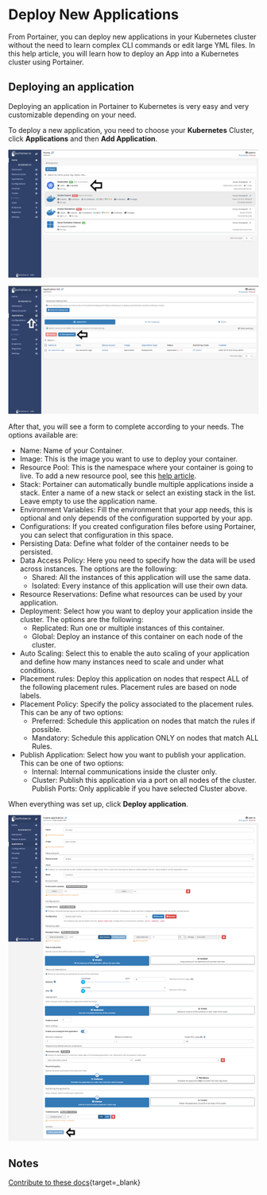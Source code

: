 # Deploy New Applications

From Portainer, you can deploy new applications in your Kubernetes cluster without the need to learn complex CLI commands or edit large YML files. In this help article, you will learn how to deploy an App into a Kubernetes cluster using Portainer.

## Deploying an application

Deploying an application in Portainer to Kubernetes is very easy and very customizable depending on your need.

To deploy a new application, you need to choose your <b>Kubernetes</b> Cluster, click <b>Applications</b> and then <b>Add Application</b>.

![create](assets/create-1.png)

![create](assets/create-2.png)

After that, you will see a form to complete according to your needs. The options available are:

* Name: Name of your Container.
* Image: This is the image you want to use to deploy your container.
* Resource Pool: This is the namespace where your container is going to live. To add a new resource pool, see this [help article](/v2.0/docs/kubernetes/resouce_pool/create.md).
* Stack: Portainer can automatically bundle multiple applications inside a stack. Enter a name of a new stack or select an existing stack in the list. Leave empty to use the application name.
* Environment Variables: Fill the environment that your app needs, this is optional and only depends of the configuration supported by your app.
* Configurations: If you created configuration files before using Portainer, you can select that configuration in this space.
* Persisting Data: Define what folder of the container needs to be persisted. 
* Data Access Policy: Here you need to specify how the data will be used across instances. The options are the following:
  - Shared: All the instances of this application will use the same data.
  - Isolated: Every instance of this application will use their own data.
* Resource Reservations: Define what resources can be used by your application.
* Deployment: Select how you want to deploy your application inside the cluster. The options are the following:
  - Replicated: Run one or multiple instances of this container.
  - Global: Deploy an instance of this container on each node of the cluster.
* Auto Scaling: Select this to enable the auto scaling of your application and define how many instances need to scale and under what conditions.
* Placement rules: Deploy this application on nodes that respect ALL of the following placement rules. Placement rules are based on node labels.
* Placement Policy: Specify the policy associated to the placement rules. This can be any of two options:
  - Preferred: Schedule this application on nodes that match the rules if possible.
  - Mandatory: Schedule this application ONLY on nodes that match ALL Rules.
* Publish Application: Select how you want to publish your application. This can be one of two options:
  - Internal: Internal communications inside the cluster only.
  - Cluster: Publish this application via a port on all nodes of the cluster.
Publish Ports: Only applicable if you have selected Cluster above.

When everything was set up, click <b>Deploy application</b>.

![create](assets/create-3.png)

## Notes

[Contribute to these docs](https://github.com/portainer/portainer-docs/blob/master/contributing.md){target=_blank}